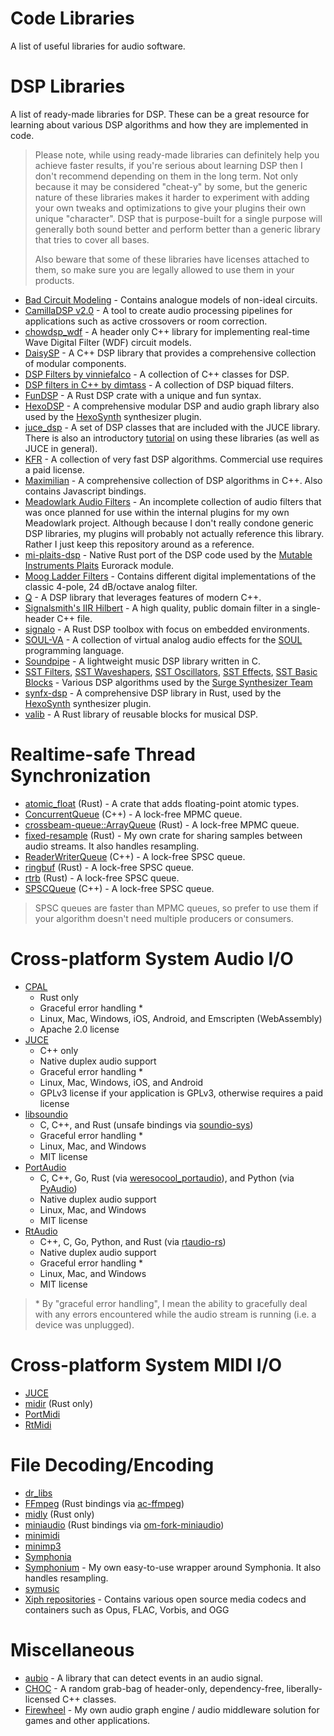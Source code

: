 # Code Libraries

A list of useful libraries for audio software.

# DSP Libraries

A list of ready-made libraries for DSP. These can be a great resource for learning about various DSP algorithms and how they are implemented in code.

> Please note, while using ready-made libraries can definitely help you achieve faster results, if you're serious about learning DSP then I don't recommend depending on them in the long term. Not only because it may be considered "cheat-y" by some, but the generic nature of these libraries makes it harder to experiment with adding your own tweaks and optimizations to give your plugins their own unique "character". DSP that is purpose-built for a single purpose will generally both sound better and perform better than a generic library that tries to cover all bases.
>
> Also beware that some of these libraries have licenses attached to them, so make sure you are legally allowed to use them in your products.

- [Bad Circuit Modeling](https://github.com/jatinchowdhury18/Bad-Circuit-Modelling) - Contains analogue models of non-ideal circuits.
- [CamillaDSP v2.0](https://github.com/HEnquist/camilladsp) - A tool to create audio processing pipelines for applications such as active crossovers or room correction.
- [chowdsp_wdf](https://github.com/Chowdhury-DSP/chowdsp_wdf) - A header only C++ library for implementing real-time Wave Digital Filter (WDF) circuit models.
- [DaisySP](https://github.com/electro-smith/DaisySP) - A C++ DSP library that provides a comprehensive collection of modular components.
- [DSP Filters by vinniefalco](https://github.com/vinniefalco/DSPFilters) - A collection of C++ classes for DSP.
- [DSP filters in C++ by dimtass](https://github.com/dimtass/DSP-Cpp-filters) - A collection of DSP biquad filters.
- [FunDSP](https://github.com/SamiPerttu/fundsp) - A Rust DSP crate with a unique and fun syntax.
- [HexoDSP](https://github.com/WeirdConstructor/HexoDSP) - A comprehensive modular DSP and audio graph library also used by the [HexoSynth] synthesizer plugin.
- [juce_dsp](https://docs.juce.com/master/group__juce__dsp.html) - A set of DSP classes that are included with the JUCE library. There is also an introductory [tutorial](https://docs.juce.com/master/tutorial_dsp_introduction.html) on using these libraries (as well as JUCE in general).
- [KFR](https://kfrlib.com/) - A collection of very fast DSP algorithms. Commercial use requires a paid license.
- [Maximilian](https://github.com/micknoise/Maximilian) - A comprehensive collection of DSP algorithms in C++. Also contains Javascript bindings.
- [Meadowlark Audio Filters](https://github.com/MeadowlarkDAW/audio-filters) - An incomplete collection of audio filters that was once planned for use within the internal plugins for my own Meadowlark project. Although because I don't really condone generic DSP libraries, my plugins will probably not actually reference this library. Rather I just keep this repository around as a reference.
- [mi-plaits-dsp](https://github.com/sourcebox/mi-plaits-dsp-rs.git) - Native Rust port of the DSP code used by the [Mutable Instruments Plaits](https://pichenettes.github.io/mutable-instruments-documentation/modules/plaits/) Eurorack module.
- [Moog Ladder Filters](https://github.com/ddiakopoulos/MoogLadders) - Contains different digital implementations of the classic 4-pole, 24 dB/octave analog filter.
- [Q](https://github.com/cycfi/q) - A DSP library that leverages features of modern C++.
- [Signalsmith's IIR Hilbert](https://github.com/Signalsmith-Audio/hilbert-iir) - A high quality, public domain filter in a single-header C++ file.
- [signalo](https://github.com/signalo/signalo) - A Rust DSP toolbox with focus on embedded environments.
- [SOUL-VA](https://github.com/thezhe/SOUL-VA) - A collection of virtual analog audio effects for the [SOUL](https://github.com/soul-lang/SOUL) programming language.
- [Soundpipe](https://github.com/shybyte/soundpipe) - A lightweight music DSP library written in C.
- [SST Filters](https://github.com/surge-synthesizer/sst-filters), [SST Waveshapers](https://github.com/surge-synthesizer/sst-waveshapers), [SST Oscillators](https://github.com/surge-synthesizer/sst-oscillators-mit), [SST Effects](https://github.com/surge-synthesizer/sst-effects), [SST Basic Blocks](https://github.com/surge-synthesizer/sst-basic-blocks) - Various DSP algorithms used by the [Surge Synthesizer Team](https://surge-synth-team.org/)
- [synfx-dsp](https://github.com/WeirdConstructor/synfx-dsp) - A comprehensive DSP library in Rust, used by the [HexoSynth] synthesizer plugin.
- [valib](https://github.com/SolarLiner/valib) - A Rust library of reusable blocks for musical DSP.

# Realtime-safe Thread Synchronization

- [atomic_float](https://crates.io/crates/atomic_float) (Rust) - A crate that adds floating-point atomic types.
- [ConcurrentQueue](https://github.com/cameron314/concurrentqueue) (C++) - A lock-free MPMC queue.
- [crossbeam-queue::ArrayQueue](https://crates.io/crates/crossbeam-queue) (Rust) - A lock-free MPMC queue.
- [fixed-resample](https://github.com/MeadowlarkDAW/fixed-resample) (Rust) - My own crate for sharing samples between audio streams. It also handles resampling.
- [ReaderWriterQueue](https://github.com/cameron314/readerwriterqueue) (C++) - A lock-free SPSC queue.
- [ringbuf](https://crates.io/crates/ringbuf) (Rust) - A lock-free SPSC queue.
- [rtrb](https://crates.io/crates/rtrb) (Rust) - A lock-free SPSC queue.
- [SPSCQueue](https://github.com/rigtorp/SPSCQueue) (C++) - A lock-free SPSC queue.

> SPSC queues are faster than MPMC queues, so prefer to use them if your algorithm doesn't need multiple producers or consumers.

# Cross-platform System Audio I/O

- [CPAL](https://crates.io/crates/cpal)
    - Rust only
    - Graceful error handling *
    - Linux, Mac, Windows, iOS, Android, and Emscripten (WebAssembly)
    - Apache 2.0 license
- [JUCE]
    - C++ only
    - Native duplex audio support
    - Graceful error handling *
    - Linux, Mac, Windows, iOS, and Android
    - GPLv3 license if your application is GPLv3, otherwise requires a paid license
- [libsoundio](https://github.com/andrewrk/libsoundio)
    - C, C++, and Rust (unsafe bindings via [soundio-sys](https://crates.io/crates/soundio-sys))
    - Graceful error handling *
    - Linux, Mac, and Windows
    - MIT license
- [PortAudio](https://github.com/PortAudio/portaudio)
    - C, C++, Go, Rust (via [weresocool_portaudio](https://crates.io/crates/weresocool_portaudio)), and Python (via [PyAudio](https://pypi.org/project/PyAudio/))
    - Native duplex audio support
    - Linux, Mac, and Windows
    - MIT license
- [RtAudio](https://github.com/thestk/rtaudio)
    - C++, C, Go, Python, and Rust (via [rtaudio-rs](https://github.com/BillyDM/rtaudio-rs))
    - Native duplex audio support
    - Graceful error handling *
    - Linux, Mac, and Windows
    - MIT license

> \* By "graceful error handling", I mean the ability to gracefully deal with any errors encountered while the audio stream is running (i.e. a device was unplugged).

# Cross-platform System MIDI I/O

- [JUCE]
- [midir](https://crates.io/crates/midir) (Rust only)
- [PortMidi](https://github.com/PortMidi/PortMidi)
- [RtMidi](https://github.com/thestk/rtmidi)

# File Decoding/Encoding

- [dr_libs](https://github.com/mackron/dr_libs)
- [FFmpeg](https://ffmpeg.org/) (Rust bindings via [ac-ffmpeg](https://crates.io/crates/ac-ffmpeg))
- [midly](https://crates.io/crates/midly) (Rust only)
- [miniaudio](https://github.com/mackron/miniaudio) (Rust bindings via [om-fork-miniaudio](https://crates.io/crates/om-fork-miniaudio))
- [minimidi](https://github.com/lzqlzzq/minimidi)
- [minimp3](https://github.com/lieff/minimp3)
- [Symphonia](https://github.com/pdeljanov/Symphonia)
- [Symphonium](https://github.com/MeadowlarkDAW/symphonium) - My own easy-to-use wrapper around Symphonia. It also handles resampling.
- [symusic](https://github.com/Yikai-Liao/symusic)
- [Xiph repositories](https://github.com/xiph) - Contains various open source media codecs and containers such as Opus, FLAC, Vorbis, and OGG

# Miscellaneous

- [aubio](https://github.com/aubio/aubio) - A library that can detect events in an audio signal.
- [CHOC](https://github.com/Tracktion/choc) - A random grab-bag of header-only, dependency-free, liberally-licensed C++ classes.
- [Firewheel](https://github.com/BillyDM/Firewheel) - My own audio graph engine / audio middleware solution for games and other applications.

[JUCE]: https://juce.com/
[Hexosynth]: https://github.com/WeirdConstructor/HexoSynth
